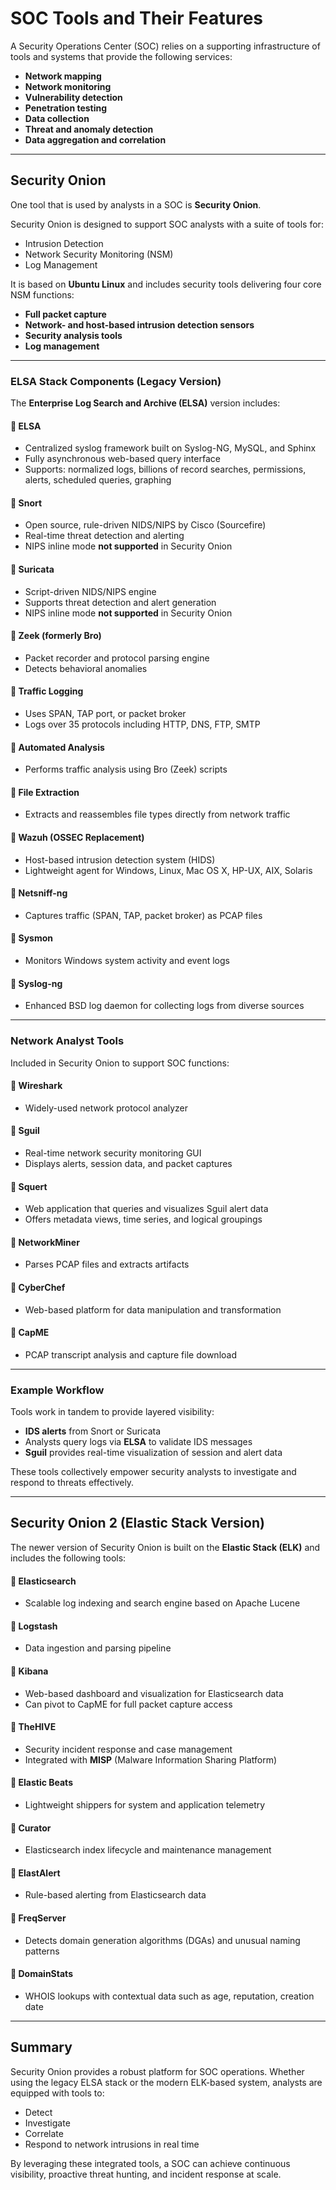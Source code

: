 # SOC Tools and Their Features

A Security Operations Center (SOC) relies on a supporting infrastructure of tools and systems that provide the following services:

- **Network mapping**
- **Network monitoring**
- **Vulnerability detection**
- **Penetration testing**
- **Data collection**
- **Threat and anomaly detection**
- **Data aggregation and correlation**

---

## Security Onion

One tool that is used by analysts in a SOC is **Security Onion**.

Security Onion is designed to support SOC analysts with a suite of tools for:

- Intrusion Detection
- Network Security Monitoring (NSM)
- Log Management

It is based on **Ubuntu Linux** and includes security tools delivering four core NSM functions:

- **Full packet capture**
- **Network- and host-based intrusion detection sensors**
- **Security analysis tools**
- **Log management**

---

### ELSA Stack Components (Legacy Version)

The **Enterprise Log Search and Archive (ELSA)** version includes:

#### 🔹 ELSA  
- Centralized syslog framework built on Syslog-NG, MySQL, and Sphinx  
- Fully asynchronous web-based query interface  
- Supports: normalized logs, billions of record searches, permissions, alerts, scheduled queries, graphing  

#### 🔹 Snort  
- Open source, rule-driven NIDS/NIPS by Cisco (Sourcefire)  
- Real-time threat detection and alerting  
- NIPS inline mode **not supported** in Security Onion  

#### 🔹 Suricata  
- Script-driven NIDS/NIPS engine  
- Supports threat detection and alert generation  
- NIPS inline mode **not supported** in Security Onion  

#### 🔹 Zeek (formerly Bro)  
- Packet recorder and protocol parsing engine  
- Detects behavioral anomalies  

#### 🔹 Traffic Logging  
- Uses SPAN, TAP port, or packet broker  
- Logs over 35 protocols including HTTP, DNS, FTP, SMTP  

#### 🔹 Automated Analysis  
- Performs traffic analysis using Bro (Zeek) scripts  

#### 🔹 File Extraction  
- Extracts and reassembles file types directly from network traffic  

#### 🔹 Wazuh (OSSEC Replacement)  
- Host-based intrusion detection system (HIDS)  
- Lightweight agent for Windows, Linux, Mac OS X, HP-UX, AIX, Solaris  

#### 🔹 Netsniff-ng  
- Captures traffic (SPAN, TAP, packet broker) as PCAP files  

#### 🔹 Sysmon  
- Monitors Windows system activity and event logs  

#### 🔹 Syslog-ng  
- Enhanced BSD log daemon for collecting logs from diverse sources  

---

### Network Analyst Tools

Included in Security Onion to support SOC functions:

#### 🔹 Wireshark  
- Widely-used network protocol analyzer  

#### 🔹 Sguil  
- Real-time network security monitoring GUI  
- Displays alerts, session data, and packet captures  

#### 🔹 Squert  
- Web application that queries and visualizes Sguil alert data  
- Offers metadata views, time series, and logical groupings  

#### 🔹 NetworkMiner  
- Parses PCAP files and extracts artifacts  

#### 🔹 CyberChef  
- Web-based platform for data manipulation and transformation  

#### 🔹 CapME  
- PCAP transcript analysis and capture file download  

---

### Example Workflow

Tools work in tandem to provide layered visibility:

- **IDS alerts** from Snort or Suricata  
- Analysts query logs via **ELSA** to validate IDS messages  
- **Sguil** provides real-time visualization of session and alert data  

These tools collectively empower security analysts to investigate and respond to threats effectively.

---

## Security Onion 2 (Elastic Stack Version)

The newer version of Security Onion is built on the **Elastic Stack (ELK)** and includes the following tools:

#### 🔹 Elasticsearch  
- Scalable log indexing and search engine based on Apache Lucene  

#### 🔹 Logstash  
- Data ingestion and parsing pipeline  

#### 🔹 Kibana  
- Web-based dashboard and visualization for Elasticsearch data  
- Can pivot to CapME for full packet capture access  

#### 🔹 TheHIVE  
- Security incident response and case management  
- Integrated with **MISP** (Malware Information Sharing Platform)  

#### 🔹 Elastic Beats  
- Lightweight shippers for system and application telemetry  

#### 🔹 Curator  
- Elasticsearch index lifecycle and maintenance management  

#### 🔹 ElastAlert  
- Rule-based alerting from Elasticsearch data  

#### 🔹 FreqServer  
- Detects domain generation algorithms (DGAs) and unusual naming patterns  

#### 🔹 DomainStats  
- WHOIS lookups with contextual data such as age, reputation, creation date  

---



##  Summary

Security Onion provides a robust platform for SOC operations. Whether using the legacy ELSA stack or the modern ELK-based system, analysts are equipped with tools to:

- Detect
- Investigate
- Correlate
- Respond to network intrusions in real time

By leveraging these integrated tools, a SOC can achieve continuous visibility, proactive threat hunting, and incident response at scale.





